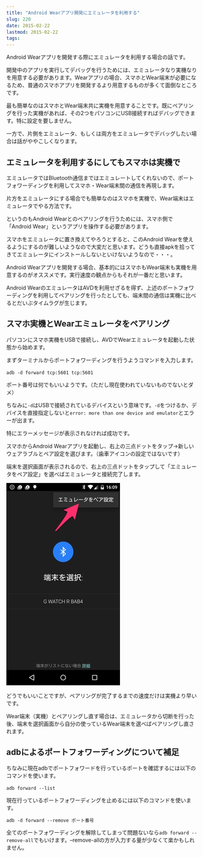 ```yaml
---
title: "Android Wearアプリ開発にエミュレータを利用する"
slug: 220
date: 2015-02-22
lastmod: 2015-02-22
tags: 
---
```


Android Wearアプリを開発する際にエミュレータを利用する場合の話です。

開発中のアプリを実行してデバッグを行うためには、エミュレータなり実機なりを用意する必要があります。Wearアプリの場合、スマホとWear端末が必要になるため、普通のスマホアプリを開発するより用意するものが多くて面倒なところです。

最も簡単なのはスマホとWear端末共に実機を用意することです。既にペアリングを行った実機があれば、その2つをパソコンにUSB接続すればデバッグできます。特に設定を要しません。

一方で、片側をエミュレータ、もしくは両方をエミュレータでデバッグしたい場合は話がややこしくなります。


## エミュレータを利用するにしてもスマホは実機で


エミュレータではBluetooth通信まではエミュレートしてくれないので、ポートフォワーディングを利用してスマホ・Wear端末間の通信を再現します。

片方をエミュレータにする場合でも簡単なのはスマホを実機で、Wear端末はエミュレータでやる方法です。

というのもAndroid Wearとのペアリングを行うためには、スマホ側で「Android Wear」というアプリを操作する必要があります。

スマホをエミュレータに置き換えてやろうとすると、このAndroid Wearを使えるようにするのが難しいようなので大変だと思います。どうも直接apkを拾ってきてエミュレータにインストールしないといけないようなので・・・。

Android Wearアプリを開発する場合、基本的にはスマホもWear端末も実機を用意するのがオススメです。実行速度の観点からもそれが一番だと思います。

Android WearのエミュレータはAVDを利用せざるを得ず、上述のポートフォワーディングを利用してペアリングを行ったとしても、端末間の通信は実機に比べるとだいぶタイムラグが生じます。


## スマホ実機とWearエミュレータをペアリング


パソコンにスマホ実機をUSBで接続し、AVDでWearエミュレータを起動した状態から始めます。

まずターミナルからポートフォワーディングを行うようコマンドを入力します。

`adb -d forward tcp:5601 tcp:5601`

ポート番号は何でもいいようです。（ただし現在使われていないものでないとダメ）

ちなみに`-d`はUSBで接続されているデバイスという意味です。`-d`をつけるか、デバイスを直接指定しないと`error: more than one device and emulator`とエラーが出ます。

特にエラーメッセージが表示されなければ成功です。

スマホからAndroid Wearアプリを起動し、右上の三点ドットをタップ→新しいウェアラブルとペア設定を選びます。（歯車アイコンの設定ではないです）

端末を選択画面が表示されるので、右上の三点ドットをタップして「エミュレータをペア設定」を選べばエミュレータと接続完了します。

![エミュレータをペア設定](3fd220e157ce8ec7778cf02be08d98cd.jpg)

どうでもいいことですが、ペアリングが完了するまでの速度だけは実機より早いです。

Wear端末（実機）とペアリングし直す場合は、エミュレータから切断を行った後、端末を選択画面から自分の使っているWear端末を選べばペアリングし直されます。


## adbによるポートフォワーディングについて補足


ちなみに現在adbでポートフォワードを行っているポートを確認するには以下のコマンドを使います。

`adb forward --list`

現在行っているポートフォワーディングを止めるには以下のコマンドを使います。

`adb -d forward --remove ポート番号`

全てのポートフォワーディングを解除してしまって問題ないなら`adb forward --remove-all`でもいけます。&#8211;remove-allの方が入力する量が少なくて楽かもしれません。


  